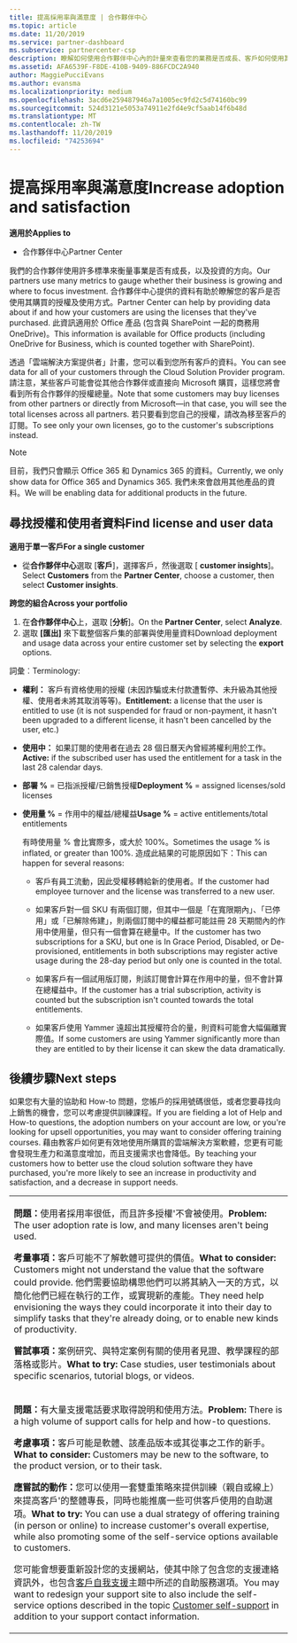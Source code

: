 ```yaml
---
title: 提高採用率與滿意度 | 合作夥伴中心
ms.topic: article
ms.date: 11/20/2019
ms.service: partner-dashboard
ms.subservice: partnercenter-csp
description: 瞭解如何使用合作夥伴中心內的計量來查看您的業務是否成長、客戶如何使用其授權，以及要將投資放在何處。
ms.assetid: AFA6539F-F8DE-410B-9409-886FCDC2A940
author: MaggiePucciEvans
ms.author: evansma
ms.localizationpriority: medium
ms.openlocfilehash: 3acd6e259487946a7a1005ec9fd2c5d74160bc99
ms.sourcegitcommit: 524d3121e5053a74911e2fd4e9cf5aab14f6b48d
ms.translationtype: MT
ms.contentlocale: zh-TW
ms.lasthandoff: 11/20/2019
ms.locfileid: "74253694"
---
```

# <a name="increase-adoption-and-satisfaction"></a><span data-ttu-id="25784-103">提高採用率與滿意度</span><span class="sxs-lookup"><span data-stu-id="25784-103">Increase adoption and satisfaction</span></span>

<span data-ttu-id="25784-104">**適用於**</span><span class="sxs-lookup"><span data-stu-id="25784-104">**Applies to**</span></span>

-  <span data-ttu-id="25784-105">合作夥伴中心</span><span class="sxs-lookup"><span data-stu-id="25784-105">Partner Center</span></span>

<span data-ttu-id="25784-106">我們的合作夥伴使用許多標準來衡量事業是否有成長，以及投資的方向。</span><span class="sxs-lookup"><span data-stu-id="25784-106">Our partners use many metrics to gauge whether their business is growing and where to focus investment.</span></span> <span data-ttu-id="25784-107">合作夥伴中心提供的資料有助於瞭解您的客戶是否使用其購買的授權及使用方式。</span><span class="sxs-lookup"><span data-stu-id="25784-107">Partner Center can help by providing data about if and how your customers are using the licenses that they've purchased.</span></span> <span data-ttu-id="25784-108">此資訊適用於 Office 產品 (包含與 SharePoint 一起的商務用 OneDrive)。</span><span class="sxs-lookup"><span data-stu-id="25784-108">This information is available for Office products (including OneDrive for Business, which is counted together with SharePoint).</span></span>

<span data-ttu-id="25784-109">透過「雲端解決方案提供者」計畫，您可以看到您所有客戶的資料。</span><span class="sxs-lookup"><span data-stu-id="25784-109">You can see data for all of your customers through the Cloud Solution Provider program.</span></span> <span data-ttu-id="25784-110">請注意，某些客戶可能會從其他合作夥伴或直接向 Microsoft 購買，這樣您將會看到所有合作夥伴的授權總量。</span><span class="sxs-lookup"><span data-stu-id="25784-110">Note that some customers may buy licenses from other partners or directly from Microsoft—in that case, you will see the total licenses across all partners.</span></span> <span data-ttu-id="25784-111">若只要看到您自己的授權，請改為移至客戶的訂閱。</span><span class="sxs-lookup"><span data-stu-id="25784-111">To see only your own licenses, go to the customer's subscriptions instead.</span></span>

> [!NOTE]  
>  <span data-ttu-id="25784-112">目前，我們只會顯示 Office 365 和 Dynamics 365 的資料。</span><span class="sxs-lookup"><span data-stu-id="25784-112">Currently, we only show data for Office 365 and Dynamics 365.</span></span> <span data-ttu-id="25784-113">我們未來會啟用其他產品的資料。</span><span class="sxs-lookup"><span data-stu-id="25784-113">We will be enabling data for additional products in the future.</span></span>

## <a name="find-license-and-user-data"></a><span data-ttu-id="25784-114">尋找授權和使用者資料</span><span class="sxs-lookup"><span data-stu-id="25784-114">Find license and user data</span></span>


<span data-ttu-id="25784-115">**適用于單一客戶**</span><span class="sxs-lookup"><span data-stu-id="25784-115">**For a single customer**</span></span>

-   <span data-ttu-id="25784-116">從**合作夥伴中心**選取 [**客戶**]，選擇客戶，然後選取 [ **customer insights**]。</span><span class="sxs-lookup"><span data-stu-id="25784-116">Select **Customers** from the **Partner Center**, choose a customer, then select **Customer insights**.</span></span>

<span data-ttu-id="25784-117">**跨您的組合**</span><span class="sxs-lookup"><span data-stu-id="25784-117">**Across your portfolio**</span></span>

1.  <span data-ttu-id="25784-118">在**合作夥伴中心**上，選取 [**分析**]。</span><span class="sxs-lookup"><span data-stu-id="25784-118">On the **Partner Center**, select **Analyze**.</span></span>
2.  <span data-ttu-id="25784-119">選取 **\[匯出\]** 來下載整個客戶集的部署與使用量資料</span><span class="sxs-lookup"><span data-stu-id="25784-119">Download deployment and usage data across your entire customer set by selecting the **export** options.</span></span>

<span data-ttu-id="25784-120">詞彙︰</span><span class="sxs-lookup"><span data-stu-id="25784-120">Terminology:</span></span>

-   <span data-ttu-id="25784-121">**權利：** 客戶有資格使用的授權 (未因詐騙或未付款遭暫停、未升級為其他授權、使用者未將其取消等等)。</span><span class="sxs-lookup"><span data-stu-id="25784-121">**Entitlement:** a license that the user is entitled to use (it is not suspended for fraud or non-payment, it hasn't been upgraded to a different license, it hasn't been cancelled by the user, etc.)</span></span>

-   <span data-ttu-id="25784-122">**使用中：** 如果訂閱的使用者在過去 28 個日曆天內曾經將權利用於工作。</span><span class="sxs-lookup"><span data-stu-id="25784-122">**Active:** if the subscribed user has used the entitlement for a task in the last 28 calendar days.</span></span>

-   <span data-ttu-id="25784-123">**部署 %** = 已指派授權/已銷售授權</span><span class="sxs-lookup"><span data-stu-id="25784-123">**Deployment %** = assigned licenses/sold licenses</span></span>

-   <span data-ttu-id="25784-124">**使用量 %** = 作用中的權益/總權益</span><span class="sxs-lookup"><span data-stu-id="25784-124">**Usage %** = active entitlements/total entitlements</span></span>

    <span data-ttu-id="25784-125">有時使用量 % 會比實際多，或大於 100%。</span><span class="sxs-lookup"><span data-stu-id="25784-125">Sometimes the usage % is inflated, or greater than 100%.</span></span> <span data-ttu-id="25784-126">造成此結果的可能原因如下：</span><span class="sxs-lookup"><span data-stu-id="25784-126">This can happen for several reasons:</span></span>

    -   <span data-ttu-id="25784-127">客戶有員工流動，因此受權移轉給新的使用者。</span><span class="sxs-lookup"><span data-stu-id="25784-127">If the customer had employee turnover and the license was transferred to a new user.</span></span>

    -   <span data-ttu-id="25784-128">如果客戶對一個 SKU 有兩個訂閱，但其中一個是「在寬限期內」、「已停用」或「已解除佈建」，則兩個訂閱中的權益都可能註冊 28 天期間內的作用中使用量，但只有一個會算在總量中。</span><span class="sxs-lookup"><span data-stu-id="25784-128">If the customer has two subscriptions for a SKU, but one is In Grace Period, Disabled, or De-provisioned, entitlements in both subscriptions may register active usage during the 28-day period but only one is counted in the total.</span></span>

    -   <span data-ttu-id="25784-129">如果客戶有一個試用版訂閱，則該訂閱會計算在作用中的量，但不會計算在總權益中。</span><span class="sxs-lookup"><span data-stu-id="25784-129">If the customer has a trial subscription, activity is counted but the subscription isn't counted towards the total entitlements.</span></span>

    -   <span data-ttu-id="25784-130">如果客戶使用 Yammer 遠超出其授權符合的量，則資料可能會大幅偏離實際值。</span><span class="sxs-lookup"><span data-stu-id="25784-130">If some customers are using Yammer significantly more than they are entitled to by their license it can skew the data dramatically.</span></span>

## <a name="next-steps"></a><span data-ttu-id="25784-131">後續步驟</span><span class="sxs-lookup"><span data-stu-id="25784-131">Next steps</span></span>


<span data-ttu-id="25784-132">如果您有大量的協助和 How-to 問題，您帳戶的採用號碼很低，或者您要尋找向上銷售的機會，您可以考慮提供訓練課程。</span><span class="sxs-lookup"><span data-stu-id="25784-132">If you are fielding a lot of Help and How-to questions, the adoption numbers on your account are low, or you're looking for upsell opportunities, you may want to consider offering training courses.</span></span> <span data-ttu-id="25784-133">藉由教客戶如何更有效地使用所購買的雲端解決方案軟體，您更有可能會發現生產力和滿意度增加，而且支援需求也會降低。</span><span class="sxs-lookup"><span data-stu-id="25784-133">By teaching your customers how to better use the cloud solution software they have purchased, you're more likely to see an increase in productivity and satisfaction, and a decrease in support needs.</span></span>

<table>
<colgroup>
<col width="100%" />
</colgroup>
<tbody>
<tr class="odd">
<td><p><span data-ttu-id="25784-134"><strong>問題：</strong>使用者採用率很低，而且許多授權&#39;不會被使用。</span><span class="sxs-lookup"><span data-stu-id="25784-134"><strong>Problem:</strong> The user adoption rate is low, and many licenses aren&#39;t being used.</span></span></p>
<p><span data-ttu-id="25784-135"><strong>考量事項：</strong>客戶可能不了解軟體可提供的價值。</span><span class="sxs-lookup"><span data-stu-id="25784-135"><strong>What to consider:</strong> Customers might not understand the value that the software could provide.</span></span> <span data-ttu-id="25784-136">他們需要協助構思他們可以將其納入一天的方式，以簡化他們已經在執行的工作，或實現新的產能。</span><span class="sxs-lookup"><span data-stu-id="25784-136">They need help envisioning the ways they could incorporate it into their day to simplify tasks that they're already doing, or to enable new kinds of productivity.</span></span></p>
<p><span data-ttu-id="25784-137"><strong>嘗試事項：</strong>案例研究、與特定案例有關的使用者見證、教學課程的部落格或影片。</span><span class="sxs-lookup"><span data-stu-id="25784-137"><strong>What to try:</strong> Case studies, user testimonials about specific scenarios, tutorial blogs, or videos.</span></span></p></td>
</tr>
<tr class="even">
<td><p><span data-ttu-id="25784-138"><strong>問題：</strong>有大量支援電話要求取得說明和使用方法。</span><span class="sxs-lookup"><span data-stu-id="25784-138"><strong>Problem:</strong> There is a high volume of support calls for help and how-to questions.</span></span></p>
<p><span data-ttu-id="25784-139"><strong>考慮事項：</strong>客戶可能是軟體、該產品版本或其從事之工作的新手。</span><span class="sxs-lookup"><span data-stu-id="25784-139"><strong>What to consider:</strong> Customers may be new to the software, to the product version, or to their task.</span></span></p>
<p><span data-ttu-id="25784-140"><strong>應嘗試的動作：</strong>您可以使用一套雙重策略來提供訓練（親自或線上）來提高客戶&#39;的整體專長，同時也能推廣一些可供客戶使用的自助選項。</span><span class="sxs-lookup"><span data-stu-id="25784-140"><strong>What to try:</strong> You can use a dual strategy of offering training (in person or online) to increase customer&#39;s overall expertise, while also promoting some of the self-service options available to customers.</span></span></p>
<p><span data-ttu-id="25784-141">您可能會想要重新設計您的支援網站，使其中除了包含您的支援連絡資訊外，也包含<a href="customer-self-support.md" data-raw-source="[Customer self-support](customer-self-support.md)">客戶自我支援</a>主題中所述的自助服務選項。</span><span class="sxs-lookup"><span data-stu-id="25784-141">You may want to redesign your support site to also include the self-service options described in the topic <a href="customer-self-support.md" data-raw-source="[Customer self-support](customer-self-support.md)">Customer self-support</a> in addition to your support contact information.</span></span></p></td>
</tr>
</tbody>
</table>

 

 

 



